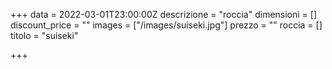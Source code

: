 +++
data = 2022-03-01T23:00:00Z
descrizione = "roccia"
dimensioni = []
discount_price = ""
images = ["/images/suiseki.jpg"]
prezzo = ""
roccia = []
titolo = "suiseki"

+++
